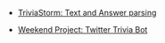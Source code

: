 
- [TriviaStorm: Text and Answer parsing](/2019/02/triviastorm-text-and-answer-parsing/)

- [Weekend Project: Twitter Trivia Bot](/2017/02/weekend-project-twitter-trivia-bot/)
